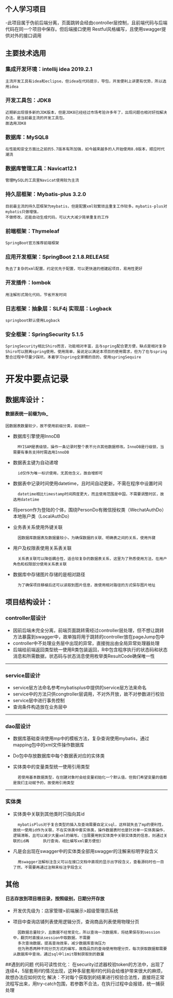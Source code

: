 个人学习项目
------------------
-此项目属于伪前后端分离，页面跳转会经由controller层控制，且前端代码与后端代码在同一个项目中保存。但后端接口使用
Restful风格编写，且使用swagger提供对外的接口调用

## 主要技术选用
### 集成开发环境：intellij idea 2019.2.1
	主流开发工具有idea和eclipse，但idea在代码提示，导包，开发便利上讲更有优势，所以选用idea
### 开发工具包：JDK8
	近期新出现很多新的JDK版本，但是JDK8已经经过市场考验许多年了，出现问题也相对好找解决办法，是当前最主流的开发工具包，
	故选用JDK8
### 数据库：MySQL8
	在性能和安全方面比之前的5.7版本有所加强，如今越来越多的人开始使用8.0版本，顺应时代潮流
### 数据库管理工具：Navicat12.1
	管理MySQL的工具里Navicat使用较为主流
### 持久层框架：Mybatis-plus 3.2.0
    目前最主流的持久层框架为mybatis，但是配置xml较繁琐且重复工作较多。mybatis-plus对mybatis只做增强，
    不做修改，还能自动生成代码，可以大大减少简单重复的工作
### 前端框架：Thymeleaf
    SpringBoot官方推荐前端框架
### 应用开发框架：SpringBoot 2.1.8.RELEASE
    免去了复杂的xml配置，约定优先于配置，可以更快速的搭建起项目，易用性更好
### 开发插件：lombok
    用注解形式简化代码，节省开发时间
### 日志框架：抽象层：SLF4j 实现层：Logback
    springboot默认使用Logback
### 安全框架：SpringSecurity 5.1.5
    SpringSecurity相比Shiro而言，功能相对丰富，且与spring配合更方便，缺点是相对复杂
    Shiro可以脱离spring使用，使用简单，虽说足以满足本项目的使用需求，但为了在与spring整合过程中尽量少踩坑，本着学习spring全家桶的目的，使用springSequire


# 开发中要点记录
## 数据库设计：
#### 数据表统一前缀为tb_
	因数据表数量较少，故不使用前缀分类，前缀统一
- 数据库引擎使用InnoDB

    	MYISAM是表级锁，操作一条记录时整个表不允许其他数据修改。InnoDB是行级锁，当需要有事务支持时需选用InnoDB
    	
- 数据表主键为自动递增

	    id仅作为唯一标识使用，无其他含义，故自增即可
	
- 数据表中记录时间使用datetime，且时间自动更新，不需在程序中设置时间

	    datetime相比timestamp时间跨度更大，而且使用范围是中国，不需要调整时区，故选用datetime
	
- 将person作为登陆的个体，围绕PersonDo有微信授权类（WechatAuthDo）本地账户类（LocalAuthDo）

- 业务表关系使用外键关联

        因数据库数据表及数据量较小，为确保数据的关联、明确表之间的关系，使用外键
        
- 用户及权限表使用关系表关联
    
        关系表关联可以降低耦合性，适合较复杂的数据表关系，这里为了熟悉使用方法，在用户角色和权限部分使用关系表关联
    
- 数据库中存储图片存储的是相对路径
    
        为了确保项目移植后还可以读取到图片信息，故使用相对路径的方式保存图片地址



## 项目结构设计：
   
### controller层设计
- 因前后端未完全分离，前端页面跳转需经过controller层处理，但不想让跳转方法暴露到swagger中，故单独将用于跳转的controller放在pageJump包中
- controller中不处理业务层中出现的异常，直接抛出由全局异常处理器处理
- 后端给前端返回类型统一使用R类包装返回，R中包含程序执行的状态码和状态消息和所需数据，状态码与状态消息使用枚举类ResultCode确保唯一性
----------------------------------------------
### service层设计
- service层方法命名参考mybatisplus中提供的service层方法来命名
- service中的方法只供congtroller层调用，不对外开放，故不对参数进行校验
- service层中进行事务控制
- 查询条件构造放在业务层中
----------------------------------------------
### dao层设计
- 数据库基础查询使用mp中的模板方法，复杂查询使用mybatis，通过mapping包中的xml文件操作数据库
- Do包中存放数据库中每个数据表对应的实体类
- 实体类中的变量类型统一使用引用类型

        若使用基本数据类型，在创建对象时会给变量初始化一个默认值，但我们希望变量的值都是我们主动赋予的，故使用引用类型
----------------------------------------------
### 实体类    
- 实体类中关联到其他类时只指向其id
  
        mybatisPlus对于复合类型的插入及查询需要自定义sql，这样就失去了mp的便利性，故统一使用id作为关联，不在实体类中套实体类，操作数据表时也是针对单一实体类操作，逻辑清晰，且可以减少大量xml的编写。（当需要用到实体类中关联实体类的信息，则通过关联的id再      执行查询，相比编写xml要方便些）
        
- 凡是会出现在swagger中的实体类全部用swagger的注解来标明字段含义
    
        用swagger注解标注含义可以在接口文档中直观的显示出字段含义，查看源码时也一目了然，不需要再通过注释来标注字段含义 


## 其他
#### 日志存放到项目根目录，按照级别，日期分开存放

- 开发优先级为：店家管理>前端展示>超级管理员系统
- 项目中查询店铺列表使用逻辑分页，查询商品列表使用物理分页

        因数据总量较少，且数据不经常变化，所以查询一次数据库，将结果保存到session中，翻页时直接从session中取数据，不需要
        多次查询数据，提高查询效率，减少数据库查询压力
        但为熟悉两种不同分页方式的编写，故商品页的查询使用物理分页，每次获取数据都需要从数据库中查询，通过sql中limit限制获取到的数量   

##遇到的问题
    代码可读性优化：
    在security过滤器校验token的方法中，出现了连续4，5层套用if的情况出现，这种多层套用if的代码会给维护带来很大的麻烦，故想办法应如何优化
    解决：不对每个获取到的结果进行校验合法性，直接将正常流程写出来，用try-catch包围，若参数不合法，在执行过程中会报错，统一捕获处理